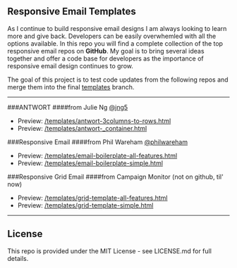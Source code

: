 ## Responsive Email Templates

As I continue to build responsive email designs I am always looking to learn more and give back. Developers can be easily overwhemled with all the options available. In this repo you will find a complete collection of the top responsive email repos on **GitHub**. My goal is to bring several ideas together and offer a code base for developers as the importance of responsive email design continues to grow.

The goal of this project is to test code updates from the following repos and merge them into the final [templates](https://github.com/gegere/responsive-email-templates/tree/templates) branch.  

____________________



###ANTWORT 
####from Julie Ng [@jng5](https://github.com/InterNations/antwort)
* Preview: [/templates/antwort-3columns-to-rows.html](http://gegere.github.io/responsive-email-templates/templates/antwort-3columns-to-rows.html)
* Preview: [/templates/antwort-_container.html](http://gegere.github.io/responsive-email-templates/templates/antwort-_container.html)


###Responsive Email 
####from Phil Wareham [@philwareham](https://github.com/philwareham/responsive-email)
* Preview: [/templates/email-boilerplate-all-features.html](http://gegere.github.io/responsive-email-templates/templates/email-boilerplate-all-features.html)
* Preview: [/templates/email-boilerplate-simple.html](http://gegere.github.io/responsive-email-templates/templates/email-boilerplate-simple.html)



###Responsive Grid Email 
####from Campaign Monitor (not on github, til' now)
* Preview: [/templates/grid-template-all-features.html](http://gegere.github.io/responsive-email-templates/templates/grid-template-all-features.html)
* Preview: [/templates/grid-template-simple.html](http://gegere.github.io/responsive-email-templates/templates/grid-template-simple.html)

____________________


## License
This repo is provided under the MIT License - see LICENSE.md for full details.
